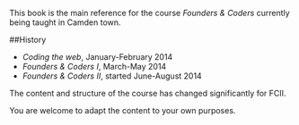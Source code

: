 
This book is the main reference for the course *Founders & Coders* currently being taught in Camden town.

##History

* *Coding the web*, January-February 2014
* *Founders & Coders I*, March-May 2014
* *Founders & Coders II*, started June-August 2014

The content and structure of the course has changed significantly for FCII.

You are welcome to adapt the content to your own purposes.
